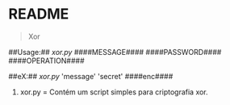 # README

> Xor 

##Usage:## 
_xor.py_
####MESSAGE####
####PASSWORD####
####OPERATION####


##eX:##
_xor.py_
'message' 'secret' 
####enc####

1. xor.py = Contém um script simples para criptografia xor.

